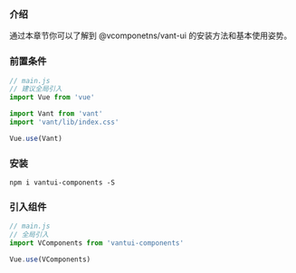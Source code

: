 ### 介绍

通过本章节你可以了解到 @vcomponetns/vant-ui 的安装方法和基本使用姿势。

### 前置条件

```js
// main.js
// 建议全局引入
import Vue from 'vue'

import Vant from 'vant'
import 'vant/lib/index.css'

Vue.use(Vant)
```

### 安装

```shell
npm i vantui-components -S
```

### 引入组件

```js
// main.js
// 全局引入
import VComponents from 'vantui-components'

Vue.use(VComponents)
```
